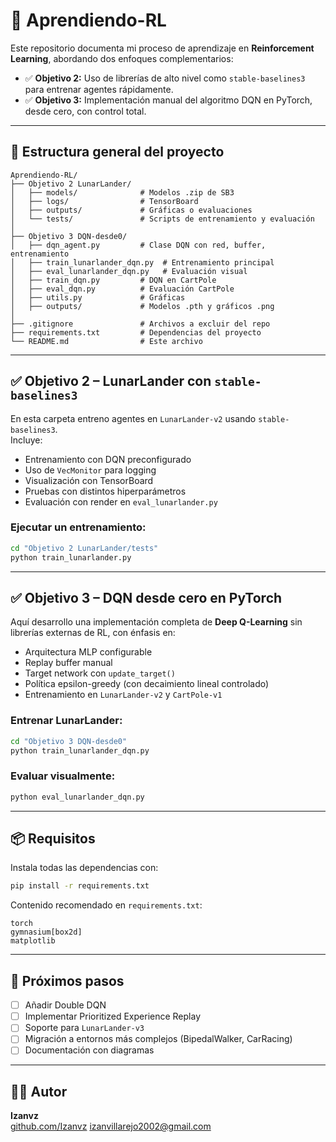 # 🧠 Aprendiendo-RL

Este repositorio documenta mi proceso de aprendizaje en **Reinforcement Learning**, abordando dos enfoques complementarios:

- ✅ **Objetivo 2:** Uso de librerías de alto nivel como `stable-baselines3` para entrenar agentes rápidamente.
- ✅ **Objetivo 3:** Implementación manual del algoritmo DQN en PyTorch, desde cero, con control total.

---

## 📂 Estructura general del proyecto

```
Aprendiendo-RL/
├── Objetivo 2 LunarLander/
│   ├── models/              # Modelos .zip de SB3
│   ├── logs/                # TensorBoard
│   ├── outputs/             # Gráficas o evaluaciones
│   └── tests/               # Scripts de entrenamiento y evaluación
│
├── Objetivo 3 DQN-desde0/
│   ├── dqn_agent.py         # Clase DQN con red, buffer, entrenamiento
│   ├── train_lunarlander_dqn.py  # Entrenamiento principal
│   ├── eval_lunarlander_dqn.py   # Evaluación visual
│   ├── train_dqn.py         # DQN en CartPole
│   ├── eval_dqn.py          # Evaluación CartPole
│   ├── utils.py             # Gráficas
│   ├── outputs/             # Modelos .pth y gráficos .png
│
├── .gitignore               # Archivos a excluir del repo
├── requirements.txt         # Dependencias del proyecto
└── README.md                # Este archivo
```

---

## ✅ Objetivo 2 – LunarLander con `stable-baselines3`

En esta carpeta entreno agentes en `LunarLander-v2` usando `stable-baselines3`.  
Incluye:

- Entrenamiento con DQN preconfigurado
- Uso de `VecMonitor` para logging
- Visualización con TensorBoard
- Pruebas con distintos hiperparámetros
- Evaluación con render en `eval_lunarlander.py`

### Ejecutar un entrenamiento:
```bash
cd "Objetivo 2 LunarLander/tests"
python train_lunarlander.py
```

---

## ✅ Objetivo 3 – DQN desde cero en PyTorch

Aquí desarrollo una implementación completa de **Deep Q-Learning** sin librerías externas de RL, con énfasis en:

- Arquitectura MLP configurable
- Replay buffer manual
- Target network con `update_target()`
- Política epsilon-greedy (con decaimiento lineal controlado)
- Entrenamiento en `LunarLander-v2` y `CartPole-v1`

### Entrenar LunarLander:
```bash
cd "Objetivo 3 DQN-desde0"
python train_lunarlander_dqn.py
```

### Evaluar visualmente:
```bash
python eval_lunarlander_dqn.py
```

---

## 📦 Requisitos

Instala todas las dependencias con:

```bash
pip install -r requirements.txt
```

Contenido recomendado en `requirements.txt`:

```
torch
gymnasium[box2d]
matplotlib
```

---

## 🔭 Próximos pasos

- [ ] Añadir Double DQN
- [ ] Implementar Prioritized Experience Replay
- [ ] Soporte para `LunarLander-v3`
- [ ] Migración a entornos más complejos (BipedalWalker, CarRacing)
- [ ] Documentación con diagramas

---

## 🙋‍♂️ Autor

**Izanvz**  
[github.com/Izanvz](https://github.com/Izanvz)
izanvillarejo2002@gmail.com
